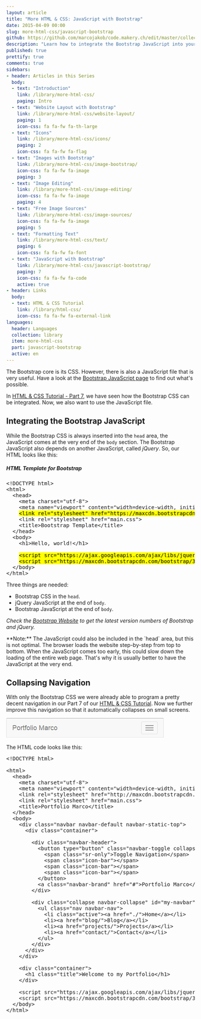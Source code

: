 ```yaml
---
layout: article
title: "More HTML & CSS: JavaScript with Bootstrap"
date: 2015-04-09 00:00
slug: more-html-css/javascript-bootstrap
github: https://github.com/marcojakob/code.makery.ch/edit/master/collections/library/more-html-css-en-javascript-bootstrap.md
description: "Learn how to integrate the Bootstrap JavaScript into your web page. Contains an example for a Bootstrap navigation."
published: true
prettify: true
comments: true
sidebars:
- header: Articles in this Series
  body:
  - text: "Introduction"
    link: /library/more-html-css/
    paging: Intro
  - text: "Website Layout with Bootstrap"
    link: /library/more-html-css/website-layout/
    paging: 1
    icon-css: fa fa-fw fa-th-large
  - text: "Icons"
    link: /library/more-html-css/icons/
    paging: 2
    icon-css: fa fa-fw fa-flag
  - text: "Images with Bootstrap"
    link: /library/more-html-css/image-bootstrap/
    icon-css: fa fa-fw fa-image
    paging: 3
  - text: "Image Editing"
    link: /library/more-html-css/image-editing/
    icon-css: fa fa-fw fa-image
    paging: 4
  - text: "Free Image Sources"
    link: /library/more-html-css/image-sources/
    icon-css: fa fa-fw fa-image
    paging: 5
  - text: "Formatting Text"
    link: /library/more-html-css/text/
    paging: 6
    icon-css: fa fa-fw fa-font
  - text: "JavaScript with Bootstrap"
    link: /library/more-html-css/javascript-bootstrap/
    paging: 7
    icon-css: fa fa-fw fa-code
    active: true
- header: Links
  body:
  - text: HTML & CSS Tutorial
    link: /library/html-css/
    icon-css: fa fa-fw fa-external-link
languages:
  header: Languages
  collection: library
  item: more-html-css
  part: javascript-bootstrap
  active: en
---
```


The Bootstrap core is its CSS. However, there is also a JavaScript file that is very useful. Have a look at the [Bootstrap JavaScript page](http://getbootstrap.com/javascript/) to find out what's possible.

In [HTML & CSS Tutorial - Part 7](/library/html-css/part7/), we have seen how the Bootstrap CSS can be integrated. Now, we also want to use the JavaScript file.


## Integrating the Bootstrap JavaScript

While the Bootstrap CSS is always inserted into the `head` area, the JavaScript comes at the very end of the `body` section. The Bootstrap JavaScript also depends on another JavaScript, called *jQuery*. So, our HTML looks like this:

##### HTML Template for Bootstrap

<pre class="prettyprint lang-html">
&lt;!DOCTYPE html>
&lt;html>
  &lt;head>
    &lt;meta charset="utf-8">
    &lt;meta name="viewport" content="width=device-width, initial-scale=1">
    <mark>&lt;link rel="stylesheet" href="https://maxcdn.bootstrapcdn.com/bootstrap/3.3.4/css/bootstrap.min.css"></mark>
    &lt;link rel="stylesheet" href="main.css">
    &lt;title>Bootstrap Template&lt;/title>
  &lt;/head>
  &lt;body>
    &lt;h1>Hello, world!&lt;/h1>

    <mark>&lt;script src="https://ajax.googleapis.com/ajax/libs/jquery/1.11.2/jquery.min.js">&lt;/script></mark>
    <mark>&lt;script src="https://maxcdn.bootstrapcdn.com/bootstrap/3.3.4/js/bootstrap.min.js">&lt;/script></mark>
  &lt;/body>
&lt;/html>
</pre>

Three things are needed:

* Bootstrap CSS in the `head`.
* jQuery JavaScript at the end of `body`.
* Bootstrap JavaScript at the end of `body`.

*Check the [Bootstrap Website](http://getbootstrap.com/getting-started/) to get the latest version numbers of Bootstrap and jQuery.*


<div class="alert alert-info">
  **Note:** The JavaScript could also be included in the `head` area, but this is not optimal. The browser loads the website step-by-step from top to bottom. When the JavaScript comes too early, this could slow down the loading of the entire web page. That's why it is usually better to have the JavaScript at the very end.
</div>


## Collapsing Navigation

With only the Bootstrap CSS we were already able to program a pretty decent navigation in our Part 7 of our [HTML & CSS Tutorial](/library/html-css/part7#navigation-with-bootstrap). Now we further improve this navigation so that it automatically collapses on small screens.

![Navigation collapsed](/assets/library/more-html-css/javascript-bootstrap/navigation-collapsed.png)

The HTML code looks like this:

<pre class="prettyprint lang-html">
&lt;!DOCTYPE html>

&lt;html>
  &lt;head>
    &lt;meta charset="utf-8">
    &lt;meta name="viewport" content="width=device-width, initial-scale=1">
    &lt;link rel="stylesheet" href="http://maxcdn.bootstrapcdn.com/bootstrap/3.3.4/css/bootstrap.min.css">
    &lt;link rel="stylesheet" href="main.css">
    &lt;title>Portfolio Marco&lt;/title>
  &lt;/head>
  &lt;body>
    &lt;div class="navbar navbar-default navbar-static-top">
      &lt;div class="container">
        
        &lt;div class="navbar-header">
          &lt;button type="button" class="navbar-toggle collapsed" data-toggle="collapse" data-target="#my-navbar">
            &lt;span class="sr-only">Toggle Navigation&lt;/span>
            &lt;span class="icon-bar">&lt;/span>
            &lt;span class="icon-bar">&lt;/span>
            &lt;span class="icon-bar">&lt;/span>
          &lt;/button>
          &lt;a class="navbar-brand" href="#">Portfolio Marco&lt;/a>
        &lt;/div>
        
        &lt;div class="collapse navbar-collapse" id="my-navbar">
          &lt;ul class="nav navbar-nav">
            &lt;li class="active">&lt;a href="./">Home&lt;/a>&lt;/li>
            &lt;li>&lt;a href="blog/">Blog&lt;/a>&lt;/li>
            &lt;li>&lt;a href="projects/">Projects&lt;/a>&lt;/li>
            &lt;li>&lt;a href="contact/">Contact&lt;/a>&lt;/li>
          &lt;/ul>
        &lt;/div>
      &lt;/div>
    &lt;/div>
    
    &lt;div class="container">
      &lt;h1 class="title">Welcome to my Portfolio&lt;/h1>
    &lt;/div>
    
    &lt;script src="https://ajax.googleapis.com/ajax/libs/jquery/1.11.2/jquery.min.js">&lt;/script>
    &lt;script src="https://maxcdn.bootstrapcdn.com/bootstrap/3.3.4/js/bootstrap.min.js">&lt;/script>
  &lt;/body>
&lt;/html>
</pre>



